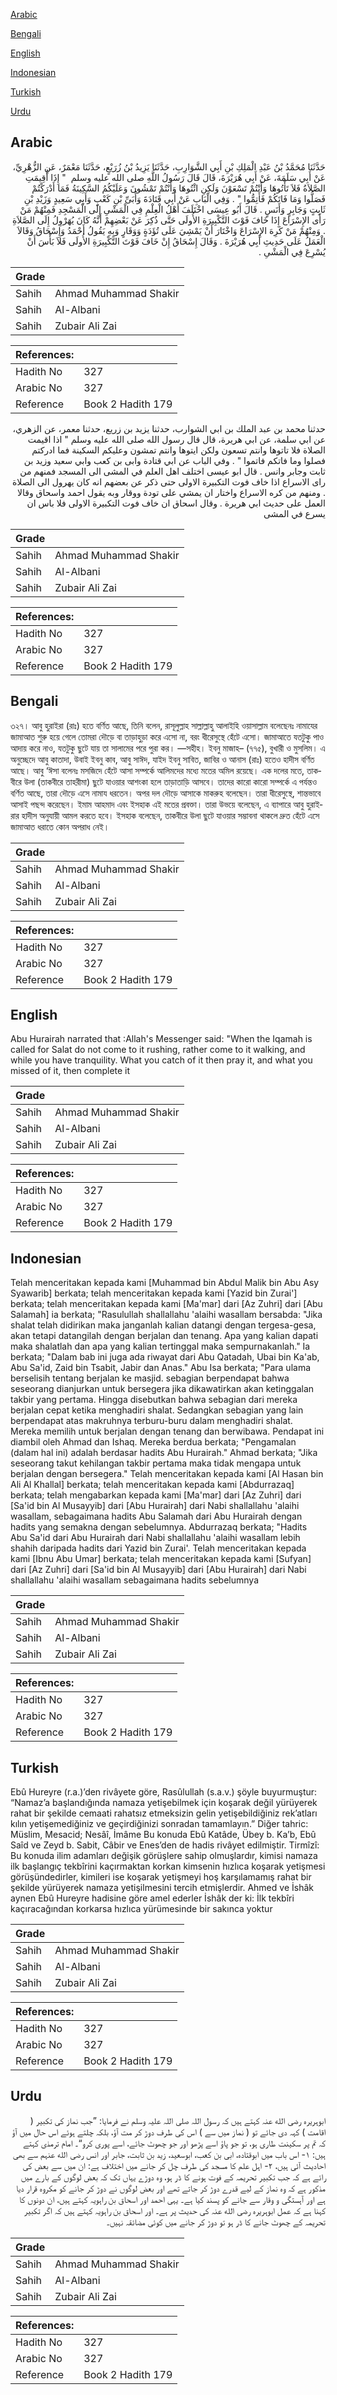[Arabic](#arabic)

[Bengali](#bengali)

[English](#english)

[Indonesian](#indonesian)

[Turkish](#turkish)

[Urdu](#urdu)

## Arabic


<div dir="rtl" lang="ar" style={{fontSize:'larger',backgroundColor:'#f8f9fa',padding:20}}>
حَدَّثَنَا مُحَمَّدُ بْنُ عَبْدِ الْمَلِكِ بْنِ أَبِي الشَّوَارِبِ، حَدَّثَنَا يَزِيدُ بْنُ زُرَيْعٍ، حَدَّثَنَا مَعْمَرٌ، عَنِ الزُّهْرِيِّ، عَنْ أَبِي سَلَمَةَ، عَنْ أَبِي هُرَيْرَةَ، قَالَ قَالَ رَسُولُ اللَّهِ صلى الله عليه وسلم ‏ "‏ إِذَا أُقِيمَتِ الصَّلاَةُ فَلاَ تَأْتُوهَا وَأَنْتُمْ تَسْعَوْنَ وَلَكِنِ ائْتُوهَا وَأَنْتُمْ تَمْشُونَ وَعَلَيْكُمُ السَّكِينَةُ فَمَا أَدْرَكْتُمْ فَصَلُّوا وَمَا فَاتَكُمْ فَأَتِمُّوا ‏"‏ ‏.‏ وَفِي الْبَابِ عَنْ أَبِي قَتَادَةَ وَأُبَىِّ بْنِ كَعْبٍ وَأَبِي سَعِيدٍ وَزَيْدِ بْنِ ثَابِتٍ وَجَابِرٍ وَأَنَسٍ ‏.‏ قَالَ أَبُو عِيسَى اخْتَلَفَ أَهْلُ الْعِلْمِ فِي الْمَشْىِ إِلَى الْمَسْجِدِ فَمِنْهُمْ مَنْ رَأَى الإِسْرَاعَ إِذَا خَافَ فَوْتَ التَّكْبِيرَةِ الأُولَى حَتَّى ذُكِرَ عَنْ بَعْضِهِمْ أَنَّهُ كَانَ يُهَرْوِلُ إِلَى الصَّلاَةِ ‏.‏ وَمِنْهُمْ مَنْ كَرِهَ الإِسْرَاعَ وَاخْتَارَ أَنْ يَمْشِيَ عَلَى تُؤَدَةٍ وَوَقَارٍ وَبِهِ يَقُولُ أَحْمَدُ وَإِسْحَاقُ وَقَالاَ الْعَمَلُ عَلَى حَدِيثِ أَبِي هُرَيْرَةَ ‏.‏ وَقَالَ إِسْحَاقُ إِنْ خَافَ فَوْتَ التَّكْبِيرَةِ الأُولَى فَلاَ بَأْسَ أَنْ يُسْرِعَ فِي الْمَشْىِ ‏.‏
</div>
<div style={{backgroundColor:'#f8f9fa',padding:20, marginBottom: 10}}><table> <thead> <tr> <th>Grade</th> <th></th> </tr> </thead> <tbody> <tr><td>Sahih</td><td>Ahmad Muhammad Shakir</td></tr><tr><td>Sahih</td><td>Al-Albani</td></tr><tr><td>Sahih</td><td>Zubair Ali Zai</td></tr></tbody></table><table> <thead> <tr> <th>References:</th> <th></th> </tr> </thead> <tbody><tr><td>Hadith No</td><td>327</td></tr><tr><td>Arabic No</td><td>327</td></tr><tr><td>Reference</td><td>Book 2 Hadith 179</td></tr></tbody></table></div>


<div dir="rtl" lang="ar" style={{fontSize:'larger',backgroundColor:'#f8f9fa',padding:20}}>
حدثنا محمد بن عبد الملك بن ابي الشوارب، حدثنا يزيد بن زريع، حدثنا معمر، عن الزهري، عن ابي سلمة، عن ابي هريرة، قال قال رسول الله صلى الله عليه وسلم " اذا اقيمت الصلاة فلا تاتوها وانتم تسعون ولكن ايتوها وانتم تمشون وعليكم السكينة فما ادركتم فصلوا وما فاتكم فاتموا " . وفي الباب عن ابي قتادة وابى بن كعب وابي سعيد وزيد بن ثابت وجابر وانس . قال ابو عيسى اختلف اهل العلم في المشى الى المسجد فمنهم من راى الاسراع اذا خاف فوت التكبيرة الاولى حتى ذكر عن بعضهم انه كان يهرول الى الصلاة . ومنهم من كره الاسراع واختار ان يمشي على تودة ووقار وبه يقول احمد واسحاق وقالا العمل على حديث ابي هريرة . وقال اسحاق ان خاف فوت التكبيرة الاولى فلا باس ان يسرع في المشى
</div>
<div style={{backgroundColor:'#f8f9fa',padding:20, marginBottom: 10}}><table> <thead> <tr> <th>Grade</th> <th></th> </tr> </thead> <tbody> <tr><td>Sahih</td><td>Ahmad Muhammad Shakir</td></tr><tr><td>Sahih</td><td>Al-Albani</td></tr><tr><td>Sahih</td><td>Zubair Ali Zai</td></tr></tbody></table><table> <thead> <tr> <th>References:</th> <th></th> </tr> </thead> <tbody><tr><td>Hadith No</td><td>327</td></tr><tr><td>Arabic No</td><td>327</td></tr><tr><td>Reference</td><td>Book 2 Hadith 179</td></tr></tbody></table></div>

## Bengali


<div dir="ltr" lang="bn" style={{fontSize:'larger',backgroundColor:'#f8f9fa',padding:20}}>
৩২৭। আবু হুরাইরা (রাঃ) হতে বর্ণিত আছে, তিনি বলেন, রাসূলুল্লাহ সাল্লাল্লাহু আলাইহি ওয়াসাল্লাম বলেছেনঃ নামাযের জামাআত শুরু হয়ে গেলে তোমরা দৌড়ে বা তাড়াহুড়া করে এসো না, বরং ধীরেসুস্থে হেঁটে এসো। জামাআতে যতটুকু পাও আদায় করে নাও, যতটুকু ছুটে যায় তা সালামের পরে পুরা কর। —সহীহ। ইবনু মাজাহ– (৭৭৫), বুখারী ও মুসলিম। এ অনুচ্ছেদে আবু কাতাদা, উবাই ইবনু কাব, আবু সাঈদ, যাইদ ইবনু সাবিত, জাবির ও আনাস (রাঃ) হতেও হাদীস বর্ণিত আছে। আবু ‘ঈসা বলেনঃ মসজিদে হেঁটে আসা সম্পর্কে আলিমদের মধ্যে মতের অমিল রয়েছে। এক দলের মতে, তাকবীরে উলা (তাকবীরে তাহরীমা) ছুটে যাওয়ার আশংকা হলে তাড়াতাড়ি আসবে। তাদের কারো কারো সম্পর্কে এ পর্যন্তও বর্ণিত আছে, তারা দৌড়ে এসে নামায ধরতেন। অপর দল দৌড়ে আসাকে মাকরুহ বলেছেন। তারা ধীরেসুস্থে, শান্তভাবে আসাই পছন্দ করেছেন। ইমাম আহমাদ এবং ইসহাক এই মতের প্রবক্তা। তারা উভয়ে বলেছেন, এ ব্যাপারে আবু হুরাইরার হাদীস অনুযায়ী আমল করতে হবে। ইসহাক বলেছেন, তাকবীরে উলা ছুটে যাওয়ার সম্ভাবনা থাকলে দ্রুত হেঁটে এসে জামাআত ধরাতে কোন অপরাধ নেই।
</div>
<div style={{backgroundColor:'#f8f9fa',padding:20, marginBottom: 10}}><table> <thead> <tr> <th>Grade</th> <th></th> </tr> </thead> <tbody> <tr><td>Sahih</td><td>Ahmad Muhammad Shakir</td></tr><tr><td>Sahih</td><td>Al-Albani</td></tr><tr><td>Sahih</td><td>Zubair Ali Zai</td></tr></tbody></table><table> <thead> <tr> <th>References:</th> <th></th> </tr> </thead> <tbody><tr><td>Hadith No</td><td>327</td></tr><tr><td>Arabic No</td><td>327</td></tr><tr><td>Reference</td><td>Book 2 Hadith 179</td></tr></tbody></table></div>

## English


<div dir="ltr" lang="en" style={{fontSize:'larger',backgroundColor:'#f8f9fa',padding:20}}>
Abu Hurairah narrated that :Allah's Messenger said: "When the Iqamah is called for Salat do not come to it rushing, rather come to it walking, and while you have tranquility. What you catch of it then pray it, and what you missed of it, then complete it
</div>
<div style={{backgroundColor:'#f8f9fa',padding:20, marginBottom: 10}}><table> <thead> <tr> <th>Grade</th> <th></th> </tr> </thead> <tbody> <tr><td>Sahih</td><td>Ahmad Muhammad Shakir</td></tr><tr><td>Sahih</td><td>Al-Albani</td></tr><tr><td>Sahih</td><td>Zubair Ali Zai</td></tr></tbody></table><table> <thead> <tr> <th>References:</th> <th></th> </tr> </thead> <tbody><tr><td>Hadith No</td><td>327</td></tr><tr><td>Arabic No</td><td>327</td></tr><tr><td>Reference</td><td>Book 2 Hadith 179</td></tr></tbody></table></div>

## Indonesian


<div dir="ltr" lang="id" style={{fontSize:'larger',backgroundColor:'#f8f9fa',padding:20}}>
Telah menceritakan kepada kami [Muhammad bin Abdul Malik bin Abu Asy Syawarib] berkata; telah menceritakan kepada kami [Yazid bin Zurai'] berkata; telah menceritakan kepada kami [Ma'mar] dari [Az Zuhri] dari [Abu Salamah] ia berkata; "Rasulullah shallallahu 'alaihi wasallam bersabda: "Jika shalat telah didirikan maka janganlah kalian datangi dengan tergesa-gesa, akan tetapi datangilah dengan berjalan dan tenang. Apa yang kalian dapati maka shalatlah dan apa yang kalian tertinggal maka sempurnakanlah." Ia berkata; "Dalam bab ini juga ada riwayat dari Abu Qatadah, Ubai bin Ka'ab, Abu Sa'id, Zaid bin Tsabit, Jabir dan Anas." Abu Isa berkata; "Para ulama berselisih tentang berjalan ke masjid. sebagian berpendapat bahwa seseorang dianjurkan untuk bersegera jika dikawatirkan akan ketinggalan takbir yang pertama. Hingga disebutkan bahwa sebagian dari mereka berjalan cepat ketika menghadiri shalat. Sedangkan sebagian yang lain berpendapat atas makruhnya terburu-buru dalam menghadiri shalat. Mereka memilih untuk berjalan dengan tenang dan berwibawa. Pendapat ini diambil oleh Ahmad dan Ishaq. Mereka berdua berkata; "Pengamalan (dalam hal ini) adalah berdasar hadits Abu Hurairah." Ahmad berkata; "Jika seseorang takut kehilangan takbir pertama maka tidak mengapa untuk berjalan dengan bersegera." Telah menceritakan kepada kami [Al Hasan bin Ali Al Khallal] berkata; telah menceritakan kepada kami [Abdurrazaq] berkata; telah mengabarkan kepada kami [Ma'mar] dari [Az Zuhri] dari [Sa'id bin Al Musayyib] dari [Abu Hurairah] dari Nabi shallallahu 'alaihi wasallam, sebagaimana hadits Abu Salamah dari Abu Hurairah dengan hadits yang semakna dengan sebelumnya. Abdurrazaq berkata; "Hadits Abu Sa'id dari Abu Hurairah dari Nabi shallallahu 'alaihi wasallam lebih shahih daripada hadits dari Yazid bin Zurai'. Telah menceritakan kepada kami [Ibnu Abu Umar] berkata; telah menceritakan kepada kami [Sufyan] dari [Az Zuhri] dari [Sa'id bin Al Musayyib] dari [Abu Hurairah] dari Nabi shallallahu 'alaihi wasallam sebagaimana hadits sebelumnya
</div>
<div style={{backgroundColor:'#f8f9fa',padding:20, marginBottom: 10}}><table> <thead> <tr> <th>Grade</th> <th></th> </tr> </thead> <tbody> <tr><td>Sahih</td><td>Ahmad Muhammad Shakir</td></tr><tr><td>Sahih</td><td>Al-Albani</td></tr><tr><td>Sahih</td><td>Zubair Ali Zai</td></tr></tbody></table><table> <thead> <tr> <th>References:</th> <th></th> </tr> </thead> <tbody><tr><td>Hadith No</td><td>327</td></tr><tr><td>Arabic No</td><td>327</td></tr><tr><td>Reference</td><td>Book 2 Hadith 179</td></tr></tbody></table></div>

## Turkish


<div dir="ltr" lang="tr" style={{fontSize:'larger',backgroundColor:'#f8f9fa',padding:20}}>
Ebû Hureyre (r.a.)’den rivâyete göre, Rasûlullah (s.a.v.) şöyle buyurmuştur: “Namaz’a başlandığında namaza yetişebilmek için koşarak değil yürüyerek rahat bir şekilde cemaati rahatsız etmeksizin gelin yetişebildiğiniz rek’atları kılın yetişemediğiniz ve geçirdiğinizi sonradan tamamlayın.” Diğer tahric: Müslim, Mesacid; Nesâî, İmâme Bu konuda Ebû Katâde, Übey b. Ka’b, Ebû Saîd ve Zeyd b. Sabit, Câbir ve Enes’den de hadis rivâyet edilmiştir. Tirmîzî: Bu konuda ilim adamları değişik görüşlere sahip olmuşlardır, kimisi namaza ilk başlangıç tekbîrini kaçırmaktan korkan kimsenin hızlıca koşarak yetişmesi görüşündedirler, kimileri ise koşarak yetişmeyi hoş karşılamamış rahat bir şekilde yürüyerek namaza yetişilmesini tercih etmişlerdir. Ahmed ve İshâk aynen Ebû Hureyre hadisine göre amel ederler İshâk der ki: İlk tekbîri kaçıracağından korkarsa hızlıca yürümesinde bir sakınca yoktur
</div>
<div style={{backgroundColor:'#f8f9fa',padding:20, marginBottom: 10}}><table> <thead> <tr> <th>Grade</th> <th></th> </tr> </thead> <tbody> <tr><td>Sahih</td><td>Ahmad Muhammad Shakir</td></tr><tr><td>Sahih</td><td>Al-Albani</td></tr><tr><td>Sahih</td><td>Zubair Ali Zai</td></tr></tbody></table><table> <thead> <tr> <th>References:</th> <th></th> </tr> </thead> <tbody><tr><td>Hadith No</td><td>327</td></tr><tr><td>Arabic No</td><td>327</td></tr><tr><td>Reference</td><td>Book 2 Hadith 179</td></tr></tbody></table></div>

## Urdu


<div dir="rtl" lang="ur" style={{fontSize:'larger',backgroundColor:'#f8f9fa',padding:20}}>
ابوہریرہ رضی الله عنہ کہتے ہیں کہ رسول اللہ صلی اللہ علیہ وسلم نے فرمایا: ”جب نماز کی تکبیر ( اقامت ) کہہ دی جائے تو ( نماز میں سے ) اس کی طرف دوڑ کر مت آؤ، بلکہ چلتے ہوئے اس حال میں آؤ کہ تم پر سکینت طاری ہو، تو جو پاؤ اسے پڑھو اور جو چھوٹ جائے، اسے پوری کرو“۔ امام ترمذی کہتے ہیں: ۱- اس باب میں ابوقتادہ، ابی بن کعب، ابوسعید، زید بن ثابت، جابر اور انس رضی الله عنہم سے بھی احادیث آئی ہیں، ۲- اہل علم کا مسجد کی طرف چل کر جانے میں اختلاف ہے: ان میں سے بعض کی رائے ہے کہ جب تکبیر تحریمہ کے فوت ہونے کا ڈر ہو، وہ دوڑے یہاں تک کہ بعض لوگوں کے بارے میں مذکور ہے کہ وہ نماز کے لیے قدرے دوڑ کر جاتے تھے اور بعض لوگوں نے دوڑ کر جانے کو مکروہ قرار دیا ہے اور آہستگی و وقار سے جانے کو پسند کیا ہے۔ یہی احمد اور اسحاق بن راہویہ کہتے ہیں، ان دونوں کا کہنا ہے کہ عمل ابوہریرہ رضی الله عنہ کی حدیث پر ہے۔ اور اسحاق بن راہویہ کہتے ہیں کہ اگر تکبیر تحریمہ کے چھوٹ جانے کا ڈر ہو تو دوڑ کر جانے میں کوئی مضائقہ نہیں۔
</div>
<div style={{backgroundColor:'#f8f9fa',padding:20, marginBottom: 10}}><table> <thead> <tr> <th>Grade</th> <th></th> </tr> </thead> <tbody> <tr><td>Sahih</td><td>Ahmad Muhammad Shakir</td></tr><tr><td>Sahih</td><td>Al-Albani</td></tr><tr><td>Sahih</td><td>Zubair Ali Zai</td></tr></tbody></table><table> <thead> <tr> <th>References:</th> <th></th> </tr> </thead> <tbody><tr><td>Hadith No</td><td>327</td></tr><tr><td>Arabic No</td><td>327</td></tr><tr><td>Reference</td><td>Book 2 Hadith 179</td></tr></tbody></table></div>